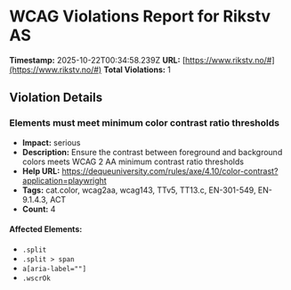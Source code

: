 # WCAG Violations Report for Rikstv AS

**Timestamp:** 2025-10-22T00:34:58.239Z
**URL:** [https://www.rikstv.no/#](https://www.rikstv.no/#)
**Total Violations:** 1

## Violation Details

### Elements must meet minimum color contrast ratio thresholds

- **Impact:** serious
- **Description:** Ensure the contrast between foreground and background colors meets WCAG 2 AA minimum contrast ratio thresholds
- **Help URL:** https://dequeuniversity.com/rules/axe/4.10/color-contrast?application=playwright
- **Tags:** cat.color, wcag2aa, wcag143, TTv5, TT13.c, EN-301-549, EN-9.1.4.3, ACT
- **Count:** 4

#### Affected Elements:

- `.split`
- `.split > span`
- `a[aria-label=""]`
- `.wscrOk`
